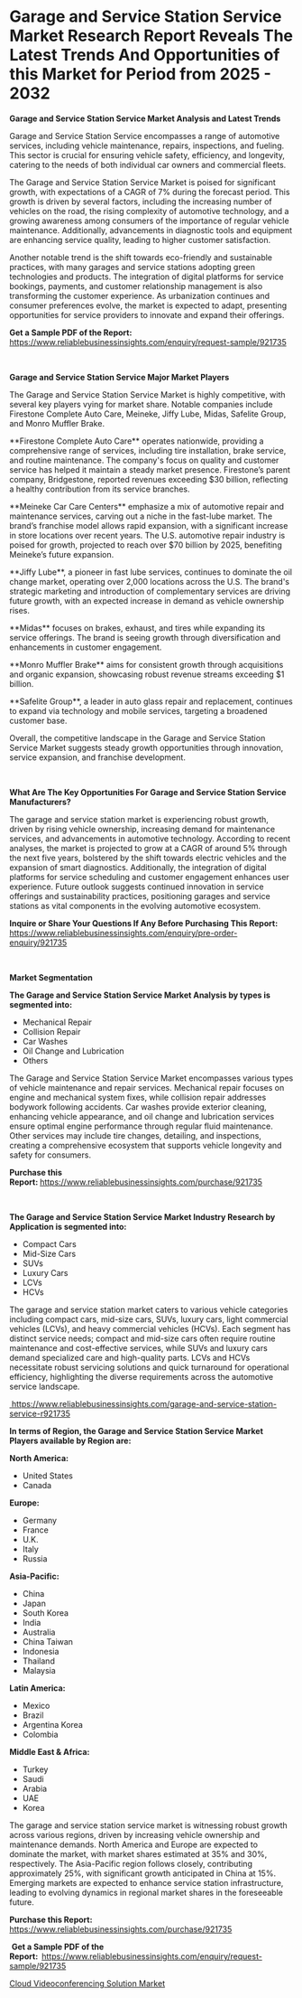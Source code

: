 <p><h1>Garage and Service Station Service Market Research Report Reveals The Latest Trends And Opportunities of this Market for Period from 2025 - 2032</h1></p><p><strong>Garage and Service Station Service Market Analysis and Latest Trends</strong></p>
<p><p>Garage and Service Station Service encompasses a range of automotive services, including vehicle maintenance, repairs, inspections, and fueling. This sector is crucial for ensuring vehicle safety, efficiency, and longevity, catering to the needs of both individual car owners and commercial fleets.</p><p>The Garage and Service Station Service Market is poised for significant growth, with expectations of a CAGR of 7% during the forecast period. This growth is driven by several factors, including the increasing number of vehicles on the road, the rising complexity of automotive technology, and a growing awareness among consumers of the importance of regular vehicle maintenance. Additionally, advancements in diagnostic tools and equipment are enhancing service quality, leading to higher customer satisfaction.</p><p>Another notable trend is the shift towards eco-friendly and sustainable practices, with many garages and service stations adopting green technologies and products. The integration of digital platforms for service bookings, payments, and customer relationship management is also transforming the customer experience. As urbanization continues and consumer preferences evolve, the market is expected to adapt, presenting opportunities for service providers to innovate and expand their offerings.</p></p>
<p><strong>Get a Sample PDF of the Report:&nbsp;</strong> <a href="https://www.reliablebusinessinsights.com/enquiry/request-sample/921735?utm_campaign=3278&utm_medium=2&utm_source=Github&utm_content=ia&utm_term=07032025&utm_id=garage-and-service-station-service">https://www.reliablebusinessinsights.com/enquiry/request-sample/921735</a></p>
<p>&nbsp;</p>
<p><strong>Garage and Service Station Service Major Market Players</strong></p>
<p><p>The Garage and Service Station Service Market is highly competitive, with several key players vying for market share. Notable companies include Firestone Complete Auto Care, Meineke, Jiffy Lube, Midas, Safelite Group, and Monro Muffler Brake. </p><p>**Firestone Complete Auto Care** operates nationwide, providing a comprehensive range of services, including tire installation, brake service, and routine maintenance. The company's focus on quality and customer service has helped it maintain a steady market presence. Firestone’s parent company, Bridgestone, reported revenues exceeding $30 billion, reflecting a healthy contribution from its service branches.</p><p>**Meineke Car Care Centers** emphasize a mix of automotive repair and maintenance services, carving out a niche in the fast-lube market. The brand’s franchise model allows rapid expansion, with a significant increase in store locations over recent years. The U.S. automotive repair industry is poised for growth, projected to reach over $70 billion by 2025, benefiting Meineke’s future expansion.</p><p>**Jiffy Lube**, a pioneer in fast lube services, continues to dominate the oil change market, operating over 2,000 locations across the U.S. The brand's strategic marketing and introduction of complementary services are driving future growth, with an expected increase in demand as vehicle ownership rises.</p><p>**Midas** focuses on brakes, exhaust, and tires while expanding its service offerings. The brand is seeing growth through diversification and enhancements in customer engagement. </p><p>**Monro Muffler Brake** aims for consistent growth through acquisitions and organic expansion, showcasing robust revenue streams exceeding $1 billion. </p><p>**Safelite Group**, a leader in auto glass repair and replacement, continues to expand via technology and mobile services, targeting a broadened customer base. </p><p>Overall, the competitive landscape in the Garage and Service Station Service Market suggests steady growth opportunities through innovation, service expansion, and franchise development.</p></p>
<p>&nbsp;</p>
<p><strong>What Are The Key Opportunities For Garage and Service Station Service Manufacturers?</strong></p>
<p><p>The garage and service station market is experiencing robust growth, driven by rising vehicle ownership, increasing demand for maintenance services, and advancements in automotive technology. According to recent analyses, the market is projected to grow at a CAGR of around 5% through the next five years, bolstered by the shift towards electric vehicles and the expansion of smart diagnostics. Additionally, the integration of digital platforms for service scheduling and customer engagement enhances user experience. Future outlook suggests continued innovation in service offerings and sustainability practices, positioning garages and service stations as vital components in the evolving automotive ecosystem.</p></p>
<p><strong>Inquire or Share Your Questions If Any Before Purchasing This Report:</strong> <a href="https://www.reliablebusinessinsights.com/enquiry/pre-order-enquiry/921735?utm_campaign=3278&utm_medium=2&utm_source=Github&utm_content=ia&utm_term=07032025&utm_id=garage-and-service-station-service">https://www.reliablebusinessinsights.com/enquiry/pre-order-enquiry/921735</a></p>
<p>&nbsp;</p>
<p><strong>Market Segmentation</strong></p>
<p><strong>The Garage and Service Station Service Market Analysis by types is segmented into:</strong></p>
<p><ul><li>Mechanical Repair</li><li>Collision Repair</li><li>Car Washes</li><li>Oil Change and Lubrication</li><li>Others</li></ul></p>
<p><p>The Garage and Service Station Service Market encompasses various types of vehicle maintenance and repair services. Mechanical repair focuses on engine and mechanical system fixes, while collision repair addresses bodywork following accidents. Car washes provide exterior cleaning, enhancing vehicle appearance, and oil change and lubrication services ensure optimal engine performance through regular fluid maintenance. Other services may include tire changes, detailing, and inspections, creating a comprehensive ecosystem that supports vehicle longevity and safety for consumers.</p></p>
<p><strong>Purchase this Report:&nbsp;</strong><a href="https://www.reliablebusinessinsights.com/purchase/921735?utm_campaign=3278&utm_medium=2&utm_source=Github&utm_content=ia&utm_term=07032025&utm_id=garage-and-service-station-service">https://www.reliablebusinessinsights.com/purchase/921735</a></p>
<p>&nbsp;</p>
<p><strong>The Garage and Service Station Service Market Industry Research by Application is segmented into:</strong></p>
<p><ul><li>Compact Cars</li><li>Mid-Size Cars</li><li>SUVs</li><li>Luxury Cars</li><li>LCVs</li><li>HCVs</li></ul></p>
<p><p>The garage and service station market caters to various vehicle categories including compact cars, mid-size cars, SUVs, luxury cars, light commercial vehicles (LCVs), and heavy commercial vehicles (HCVs). Each segment has distinct service needs; compact and mid-size cars often require routine maintenance and cost-effective services, while SUVs and luxury cars demand specialized care and high-quality parts. LCVs and HCVs necessitate robust servicing solutions and quick turnaround for operational efficiency, highlighting the diverse requirements across the automotive service landscape.</p></p>
<p><a href="https://www.reliablebusinessinsights.com/garage-and-service-station-service-r921735?utm_campaign=3278&utm_medium=2&utm_source=Github&utm_content=ia&utm_term=07032025&utm_id=garage-and-service-station-service">&nbsp;https://www.reliablebusinessinsights.com/garage-and-service-station-service-r921735</a></p>
<p><strong>In terms of Region, the Garage and Service Station Service Market Players available by Region are:</strong></p>
<p>
    <p> <strong> North America: </strong>
        <ul>
            <li>United States</li>
            <li>Canada</li>
        </ul>
        </p> 
    <p> <strong> Europe: </strong>
        <ul>
            <li>Germany</li>
            <li>France</li>
            <li>U.K.</li>
            <li>Italy</li>
            <li>Russia</li>
        </ul>
        </p> 
    <p> <strong> Asia-Pacific: </strong>
        <ul>
            <li>China</li>
            <li>Japan</li>
            <li>South Korea</li>
            <li>India</li>
            <li>Australia</li>
            <li>China Taiwan</li>
            <li>Indonesia</li>
            <li>Thailand</li>
            <li>Malaysia</li>
        </ul>
        </p> 
    <p> <strong> Latin America: </strong>
        <ul>
            <li>Mexico</li>
            <li>Brazil</li>
            <li>Argentina Korea</li>
            <li>Colombia</li>
        </ul>
        </p> 
    <p> <strong> Middle East & Africa: </strong>
        <ul>
            <li>Turkey</li>
            <li>Saudi</li>
            <li>Arabia</li>
            <li>UAE</li>
            <li>Korea</li>
        </ul>
    </p>
    </p>
<p><p>The garage and service station service market is witnessing robust growth across various regions, driven by increasing vehicle ownership and maintenance demands. North America and Europe are expected to dominate the market, with market shares estimated at 35% and 30%, respectively. The Asia-Pacific region follows closely, contributing approximately 25%, with significant growth anticipated in China at 15%. Emerging markets are expected to enhance service station infrastructure, leading to evolving dynamics in regional market shares in the foreseeable future.</p></p>
<p><strong>Purchase this Report: </strong><a href="https://www.reliablebusinessinsights.com/purchase/921735?utm_campaign=3278&utm_medium=2&utm_source=Github&utm_content=ia&utm_term=07032025&utm_id=garage-and-service-station-service">https://www.reliablebusinessinsights.com/purchase/921735</a></p>
<p>&nbsp;<strong>Get a Sample PDF of the Report:&nbsp;&nbsp;</strong><a href="https://www.reliablebusinessinsights.com/enquiry/request-sample/921735?utm_campaign=3278&utm_medium=2&utm_source=Github&utm_content=ia&utm_term=07032025&utm_id=garage-and-service-station-service">https://www.reliablebusinessinsights.com/enquiry/request-sample/921735</a></p>
<p><strong></strong></p>
<p><p><a href="https://github.com/rrosasdaunas/Market-Research-Report-List-1/blob/main/cloud-videoconferencing-solution-market.md?utm_campaign=3278&utm_medium=2&utm_source=Github&utm_content=ia&utm_term=07032025&utm_id=garage-and-service-station-service">Cloud Videoconferencing Solution Market</a></p></p>